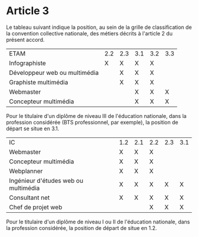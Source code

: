 # Article 3

Le tableau suivant indique la position, au sein de la grille de classification de la convention collective nationale, des métiers décrits à l'article 2 du présent accord.

  


|  |  |  |  |  |  |
| --- | --- | --- | --- | --- | --- |
| ETAM | 2.2 | 2.3 | 3.1 | 3.2 | 3.3 |
| Infographiste | X | X | X | X |  |
| Développeur web ou multimédia |  | X | X | X |  |
| Graphiste multimédia |  | X | X | X |  |
| Webmaster |  |  | X | X | X |
| Concepteur multimédia |  |  | X | X | X |

Pour le titulaire d'un diplôme de niveau III de l'éducation nationale, dans la profession considérée (BTS professionnel, par exemple), la position de départ se situe en 3.1.

  


|  |  |  |  |  |  |
| --- | --- | --- | --- | --- | --- |
| IC | 1.2 | 2.1 | 2.2 | 2.3 | 3.1 |
| Webmaster | X | X | X |  |  |
| Concepteur multimédia | X | X | X |  |  |
| Webplanner | X | X | X |  |  |
| Ingénieur d'études web ou multimédia | X | X | X | X | X |
| Consultant net | X | X | X | X | X |
| Chef de projet web |  |  | X | X | X |

Pour le titulaire d'un diplôme de niveau I ou II de l'éducation nationale, dans la profession considérée, la position de départ de situe en 1.2.

